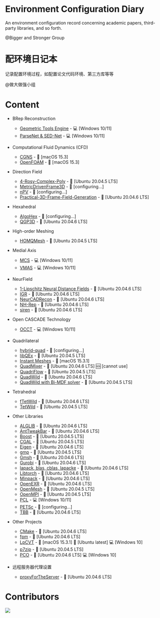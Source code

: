 # Environment Configuration Diary
An environment configuration record concerning academic papers, third-party libraries, and so forth. 

@Bigger and Stronger Group

# 配环境日记本
记录配置环境过程，如配置论文代码环境、第三方库等等

@做大做强小组

# Content
- BRep Reconstruction
  - [Geometric Tools Engine] - :computer: [Windows 10/11]
  - [ParseNet & SED-Net] - :computer: [Windows 10/11]

- Computational Fluid Dynamics (CFD)
  - [CGNS] - :apple: [macOS 15.3]
  - [OpenFOAM] - :apple: [macOS 15.3]

- Direction Field
  - [4-Rosy-Complex-Poly] - :penguin: [Ubuntu 20.04.5 LTS]
  - [MetricDrivenFrame3D] - :no_entry_sign: [configuring...]
  - [nPV] - :no_entry_sign: [configuring...]
  - [Practical-3D-Frame-Field-Generation] - :penguin: [Ubuntu 20.04.6 LTS]

- Hexahedral
  - [AlgoHex] - :no_entry_sign: [configuring...]
  - [QGP3D] - :penguin: [Ubuntu 20.04.6 LTS]

- High-order Meshing
  - [HOMQMesh] - :penguin: [Ubuntu 20.04.5 LTS]

- Medial Axis
  - [MCS] - :computer: [Windows 10/11]
  - [VMAS] - :computer: [Windows 10/11]

- NeurField
  - [1-Lipschitz Neural Distance Fields] - :penguin: [Ubuntu 20.04.6 LTS]
  - [IGR] - :penguin: [Ubuntu 20.04.6 LTS]
  - [NeurCADRecon] - :penguin: [Ubuntu 20.04.6 LTS]
  - [NH-Rep] - :penguin: [Ubuntu 20.04.6 LTS]
  - [siren] - :penguin: [Ubuntu 20.04.6 LTS]

- Open CASCADE Technology
  - [OCCT] - :computer: [Windows 10/11]

- Quadrilateral
  - [hybrid-quad] - :no_entry_sign: [configuring...]
  - [libQEx] - :penguin: [Ubuntu 20.04.5 LTS]
  - [Instant Meshes] - :apple: [macOS 15.3.1]
  - [QuadMixer] - :penguin: [Ubuntu 20.04.6 LTS] :sos: [cannot use]
  - [QuadriFlow] - :penguin: [Ubuntu 20.04.5 LTS]
  - [QuadWild] - :penguin: [Ubuntu 20.04.6 LTS]
  - [QuadWild with Bi-MDF solver] - :penguin: [Ubuntu 20.04.5 LTS]

- Tetrahedral
  - [fTetWild] - :penguin: [Ubuntu 20.04.6 LTS]
  - [TetWild] - :penguin: [Ubuntu 20.04.5 LTS]

- Other Libraries
  - [ALGLIB] - :penguin: [Ubuntu 20.04.6 LTS]
  - [AntTweakBar] - :penguin: [Ubuntu 20.04.6 LTS]
  - [Boost] - :penguin: [Ubuntu 20.04.5 LTS]
  - [CGAL] - :penguin: [Ubuntu 20.04.5 LTS]
  - [Eigen] - :penguin: [Ubuntu 20.04.6 LTS]
  - [gmp] - :penguin: [Ubuntu 20.04.5 LTS]
  - [Gmsh] - :penguin: [Ubuntu 20.04.6 LTS]
  - [Gurobi] - :penguin: [Ubuntu 20.04.6 LTS]
  - [lapack, blas, cblas, lapacke] - :penguin: [Ubuntu 20.04.6 LTS]
  - [Libtorch] - :penguin: [Ubuntu 20.04.6 LTS]
  - [Minpack] - :penguin: [Ubuntu 20.04.6 LTS]
  - [OpenEXR] - :penguin: [Ubuntu 20.04.6 LTS]
  - [OpenMesh] - :penguin: [Ubuntu 20.04.5 LTS]
  - [OpenMPI] - :penguin: [Ubuntu 20.04.5 LTS]
  - [PCL] - :computer: [Windows 10/11]
  - [PETSc] - :no_entry_sign: [configuring...]
  - [TBB] - :penguin: [Ubuntu 20.04.6 LTS]

- Other Projects
  - [CMake] - :penguin: [Ubuntu 20.04.6 LTS]
  - [fpm] - :penguin: [Ubuntu 20.04.6 LTS]
  - [LpCVT] - :apple: [macOS 15.3.1] :penguin: [Ubuntu latest] :computer: [Windows 10]
  - [p7zip] - :penguin: [Ubuntu 20.04.5 LTS]
  - [PCO] - :penguin: [Ubuntu 20.04.6 LTS] :computer: [Windows 10]

- 远程服务器代理设置
  - [proxyForTheServer] - :penguin: [Ubuntu 20.04.6 LTS]

 # Contributors

<a href="https://contributors-img.web.app/image?repo=Bigger-and-Stronger/environment-configuration-diary">
  <img src="https://contributors-img.web.app/image?repo=Bigger-and-Stronger/environment-configuration-diary"/>
</a>

[1-Lipschitz Neural Distance Fields]: 1-Lipschitz-Neural-Distance-Fields-Ubuntu20.04.6/
[4-Rosy-Complex-Poly]: 4-Rosy-Complex-Poly/
[ALGLIB]: ALGLIB/
[AlgoHex]: AlgoHex/
[AntTweakBar]: AntTweakBar/
[Boost]: Boost/
[CGAL]: CGAL/
[CGNS]: CGNS/
[CMake]: CMake/
[Eigen]: Eigen/
[fpm]: fpm/
[fTetWild]: fTetWild/
[Geometric Tools Engine]: Geometric-Tools-Engine/
[gmp]: gmp/
[Gmsh]: Gmsh/
[Gurobi]: Gurobi/
[HOMQMesh]: HOHQMesh/
[hybrid-quad]: hybrid-quad/
[IGR]: IGR/
[Instant Meshes]: Instant-Meshes/
[lapack, blas, cblas, lapacke]: LAPACK/
[libQEx]: libQEx/
[Libtorch]: Libtorch/
[LpCVT]: LpCVT/
[MCS]: MCS/
[MetricDrivenFrame3D]: MetricDrivenFrame3D/
[Minpack]: Minpack/
[NeurCADRecon]: NeurCADRecon/
[NH-Rep]: NH-Rep/
[nPV]: nPV/
[OCCT]: OCCT/
[OpenEXR]: OpenEXR/
[OpenFOAM]: OpenFOAM/
[OpenMesh]: OpenMesh/
[OpenMPI]: OpenMPI/
[p7zip]: p7zip/
[ParseNet & SED-Net]: ParseNet+SED_Net/
[PCL]: PCL/
[PCO]: PCO/
[PETSc]: PETSc/
[Practical-3D-Frame-Field-Generation]: Practical-3D-Frame-Field-Generation/
[QGP3D]: QGP3D/
[QuadMixer]: QuadMixer/
[QuadriFlow]: QuadriFlow/
[QuadWild]: QuadWild/
[QuadWild with Bi-MDF solver]: QuadWild-Bi-MDF-solver/
[siren]: siren/
[TBB]: TBB/
[TetWild]: TetWild/
[VMAS]: VMAS/
[proxyForTheServer]: proxyForTheServer/

